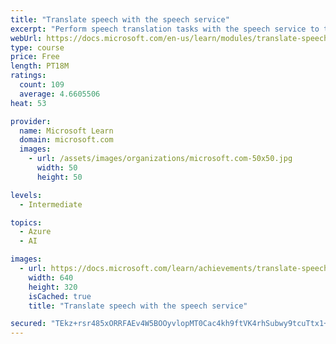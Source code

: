 ```yaml
---
title: "Translate speech with the speech service"
excerpt: "Perform speech translation tasks with the speech service to translate spoken text to different languages."
webUrl: https://docs.microsoft.com/en-us/learn/modules/translate-speech-speech-service/
type: course
price: Free
length: PT18M
ratings:
  count: 109
  average: 4.6605506
heat: 53

provider:
  name: Microsoft Learn
  domain: microsoft.com
  images:
    - url: /assets/images/organizations/microsoft.com-50x50.jpg
      width: 50
      height: 50

levels:
  - Intermediate

topics:
  - Azure
  - AI

images:
  - url: https://docs.microsoft.com/learn/achievements/translate-speech-speech-service-social.png
    width: 640
    height: 320
    isCached: true
    title: "Translate speech with the speech service"

secured: "TEkz+rsr485xORRFAEv4W5BOOyvlopMT0Cac4kh9ftVK4rhSubwy9tcuTtx1+VqNaM5W4jZyoEzEPGtFBRWm1QqjoEKv6NLPWDzlHTgIUEeqIxrq5W8CMT9L4nT8ENYkSZBHXJ4WUALVdFl4s0Nxa5hx3N8KrqPFc8uIgMXH0KCMH532stzednWc1AQdeL5lFpn7JopI1NxeMeGO6tx/vDM4Vs8flU+GofJCxrZVUtwb6ny1gdVeIFUkMlR+ZCc2Sqyj1Fy+fz4co66yZqr8B6o8LLK62JKTWEO/wLL8g2JiBfezP1PE8Lay87BxI4uPL16KKNDMpO72wp7OCeYrAeaOBJY0kXxk8yBjwjotdDcMdJJ4k7uoeYuRDTfcEDH/j/OCtDWt6LdV+r6opbVwOQ==;cct4fgEGYEgaUzjgqtYGVw=="
---
```


